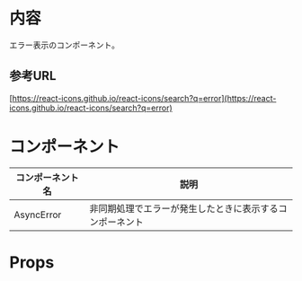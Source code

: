 # 内容

エラー表示のコンポーネント。

## 参考URL

[https://react-icons.github.io/react-icons/search?q=error](https://react-icons.github.io/react-icons/search?q=error)

# コンポーネント

|コンポーネント名|説明|
|---|---|
|AsyncError|非同期処理でエラーが発生したときに表示するコンポーネント|

# Props